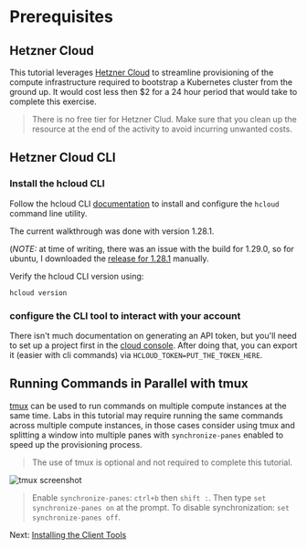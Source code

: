 # Prerequisites

## Hetzner Cloud

This tutorial leverages [Hetzner Cloud](https://www.hetzner.com/cloud) to streamline provisioning of the compute infrastructure required to bootstrap a Kubernetes cluster from the ground up. It would cost less then $2 for a 24 hour period that would take to complete this exercise.

> There is no free tier for Hetzner Clud. Make sure that you clean up the resource at the end of the activity to avoid incurring unwanted costs. 

## Hetzner Cloud CLI

### Install the hcloud CLI

Follow the hcloud CLI [documentation](https://github.com/hetznercloud/cli) to install and configure the `hcloud` command line utility.

The current walkthrough was done with version 1.28.1.

(*NOTE:* at time of writing, there was an issue with the build for 1.29.0, so for ubuntu, I downloaded the [release for 1.28.1](https://github.com/hetznercloud/cli/releases/download/v1.28.1/hcloud-linux-amd64.tar.gz) manually.

Verify the hcloud CLI version using:

```
hcloud version
```

### configure the CLI tool to interact with your account

There isn't much documentation on generating an API token, but you'll need to set up a project first in the [cloud console](https://console.hetzner.cloud/projects). After doing that, you can export it (easier with cli commands) via `HCLOUD_TOKEN=PUT_THE_TOKEN_HERE`.


## Running Commands in Parallel with tmux

[tmux](https://github.com/tmux/tmux/wiki) can be used to run commands on multiple compute instances at the same time. Labs in this tutorial may require running the same commands across multiple compute instances, in those cases consider using tmux and splitting a window into multiple panes with `synchronize-panes` enabled to speed up the provisioning process.

> The use of tmux is optional and not required to complete this tutorial.

![tmux screenshot](images/tmux-screenshot.png)

> Enable `synchronize-panes`: `ctrl+b` then `shift :`. Then type `set synchronize-panes on` at the prompt. To disable synchronization: `set synchronize-panes off`.

Next: [Installing the Client Tools](02-client-tools.md)
